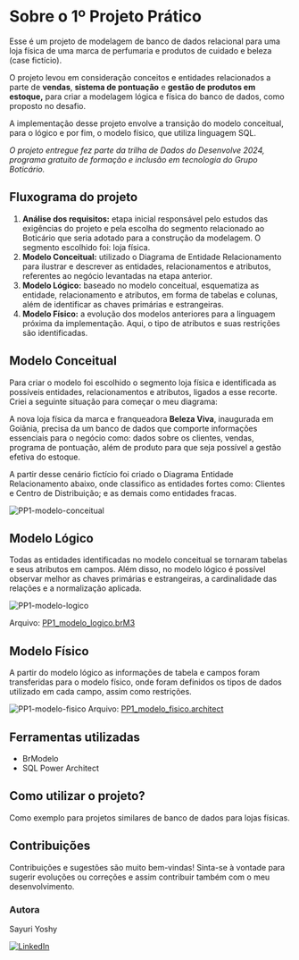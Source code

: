 # Sobre o 1º Projeto Prático

Esse é um projeto de modelagem de banco de dados relacional para uma loja física de uma marca de perfumaria e produtos de cuidado e beleza (case fictício). 

O projeto levou em consideração conceitos e entidades relacionados a parte de **vendas**, **sistema de pontuação** e **gestão de produtos em estoque,** para criar a modelagem lógica e física do banco de dados, como proposto no desafio.

A implementação desse projeto envolve a transição do modelo conceitual, para o lógico e por fim, o modelo físico, que utiliza linguagem SQL.

*O projeto entregue fez parte da trilha de Dados do Desenvolve 2024, programa gratuito de formação e inclusão em tecnologia do Grupo Boticário.*

## Fluxograma do projeto

1. **Análise dos requisitos:** etapa inicial responsável pelo estudos das exigências do projeto e pela escolha do segmento relacionado ao Boticário que seria adotado para a construção da modelagem. O segmento escolhido foi: loja física.
1. **Modelo Conceitual:** utilizado o Diagrama de Entidade Relacionamento para ilustrar e descrever as entidades, relacionamentos e atributos, referentes ao negócio levantadas na etapa anterior.
2. **Modelo Lógico:** baseado no modelo conceitual, esquematiza as entidade, relacionamento e atributos, em forma de tabelas e colunas, além de identificar as chaves primárias e estrangeiras. 
3. **Modelo Físico:** a evolução dos modelos anteriores para a linguagem próxima da implementação. Aqui, o tipo de atributos e suas restrições são identificadas.

## Modelo Conceitual

Para criar o modelo foi escolhido o segmento loja física e identificada as possíveis entidades, relacionamentos e atributos, ligados a esse recorte. Criei a seguinte situação para começar o meu diagrama:

A nova loja física da marca e franqueadora **Beleza Viva**, inaugurada em Goiânia, precisa da um banco de dados que comporte informações essenciais para o negócio como: dados sobre os clientes, vendas, programa de pontuação, além de produto para que seja possível a gestão efetiva do estoque.

A partir desse cenário fictício foi criado o Diagrama Entidade Relacionamento abaixo, onde classifico as entidades fortes como: Clientes e Centro de Distribuição; e as demais como entidades fracas. 

![PP1-modelo-conceitual](https://github.com/sayuriyoshy/desenvolve-2024/assets/160623866/4fd3ca4a-cbf6-49ba-b6a7-dae1cc401735)

## Modelo Lógico

Todas as entidades identificadas no modelo conceitual se tornaram tabelas e seus atributos em campos. Além disso, no modelo lógico é possível observar melhor as chaves primárias e estrangeiras, a cardinalidade das relações e a normalização aplicada.

![PP1-modelo-logico](https://github.com/sayuriyoshy/desenvolve-2024/assets/160623866/2cb1373e-59fd-4619-80b6-731f8a780c73)

Arquivo: [PP1_modelo_logico.brM3](https://github.com/sayuriyoshy/desenvolve-2024/blob/630df5c837dd05b90ebcec95774a2e30025d7d40/projeto-pratico-1/PP1_modelo_logico.brM3)

## Modelo Físico

A partir do modelo lógico as informações de tabela e campos foram transferidas para o modelo físico, onde foram definidos os tipos de dados utilizado em cada campo, assim como restrições.

![PP1-modelo-fisico](https://github.com/sayuriyoshy/desenvolve-2024/assets/160623866/d43f65d1-1216-4794-98b6-b1cbabe4eecc)
Arquivo: [PP1_modelo_fisico.architect](https://github.com/sayuriyoshy/desenvolve-2024/blob/630df5c837dd05b90ebcec95774a2e30025d7d40/projeto-pratico-1/PP1_modelo_fisico.architect)

## Ferramentas utilizadas

- BrModelo
- SQL Power Architect

## Como utilizar o projeto?

Como exemplo para projetos similares de banco de dados para lojas físicas.

## Contribuições

Contribuições e sugestões são muito bem-vindas! Sinta-se à vontade para sugerir evoluções ou correções e assim contribuir também com o meu desenvolvimento.

### Autora
Sayuri Yoshy

[![LinkedIn](https://img.shields.io/badge/linkedin-%230077B5.svg?style=for-the-badge&logo=linkedin&logoColor=white)](https://www.linkedin.com/in/sayuri-yoshy/)
